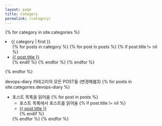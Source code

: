 ```yaml
---
layout: page
title: Category
permalink: /category/
---
```


{% for category in site.categories %}
<li><a name="{{ category | first }}">{{ category | first }}</a>
  <ul>
  {% for posts in category %}
    {% for post in posts %}
      {% if post.title != nil %}
        <li><a href="{{ post.url }}">{{ post.title }}</a></li>
      {% endif %}
    {% endfor %}
  {% endfor %}
  </ul>
</li>
{% endfor %}


devops-diary 카테고리의 모든 POST들 (변경해봄3)
{% for posts in site.categories.devops-diary %}
- 포스트 목록을 읽어옴
  {% for post in posts %}
  - 포스트 목록에서 포스트를 읽어옴
    {% if post.title != nil %}
      <li><a href="{{ post.url }}">{{ post.title }}</a></li>
    {% endif %}
  {% endfor %}
{% endfor %}
